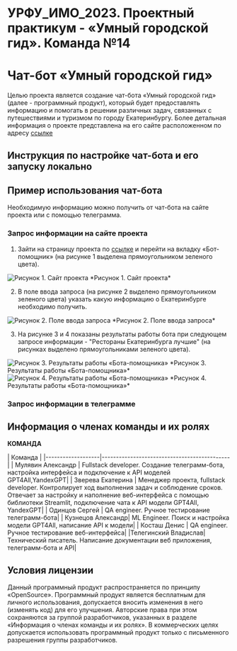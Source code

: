 # УРФУ_ИМО_2023. Проектный практикум - «Умный городской гид». Команда №14

# Чат-бот «Умный городской гид»
Целью проекта является создание чат-бота «Умный городской гид» (далее - программный продукт), который будет предоставлять информацию и помогать в решении различных задач, связанных с путешествиями и туризмом по городу Екатеринбургу.
Более детальная информация о проекте представлена на его сайте расположенном по адресу [ссылке](https://urfu-iml-2023-14-project-workshop.streamlit.app/)
## Инструкция по настройке чат-бота и его запуску локально


## Пример использования чат-бота

Необходимую информацию можно получить от чат-бота на сайте проекта или с помощью телеграмма.

### Запрос информации на сайте проекта
1. Зайти на страницу проекта по [ссылке](https://urfu-iml-2023-14-project-workshop.streamlit.app/) и перейти на вкладку «Бот-помощник» (на рисунке 1 выделена прямоугольником зеленого цвета).
<image src="/image_and_history_city/web.png" alt="Рисунок 1. Сайт проекта">
*Рисунок 1. Сайт проекта*

2. В поле ввода запроса (на рисунке 2 выделено прямоугольником зеленого цвета) указать какую информацию о Екатеринбурге необходимо получить.
<image src="/image_and_history_city/request_web_1.png" alt="Рисунок 2. Поле ввода запроса">
*Рисунок 2. Поле ввода запроса*


3. На рисунке 3 и 4 показаны результаты работы бота при следующем запросе информации - "Рестораны Екатеринбурга лучшие" (на рисунках выделено прямоугольниками зеленого цвета).
<image src="/image_and_history_city/result_web_1.png" alt="Рисунок 3. Результаты работы «Бота-помощника»">
*Рисунок 3. Результаты работы «Бота-помощника»*
<image src="/image_and_history_city/result_web_2.png" alt="Рисунок 4. Результаты работы «Бота-помощника»">
*Рисунок 4. Результаты работы «Бота-помощника»*


### Запрос информации в телеграмме

## Информация о членах команды и их ролях
**КОМАНДА**

| Команда							  |
|-------------------|---------------------------------------------|
| Мулявин Александр | Fullstack developer. Создание телеграмм-бота, настройка интерфейса и подключение к API моделей GPT4All,YandexGPT|
| Зверева Екатерина | Менеджер проекта, fullstack developer. Контролирует ход выполнения задач и соблюдение сроков. Отвечает за настройку и наполнение веб-интерфейса с помощью библиотеки Streamlit, подключение чата к API модели GPT4All, YandexGPT|
| Одинцов Сергей    | QA engineer. Ручное тестирование телеграмм-бота|
| Кузнецов Александр| ML Engineer. Поиск и настройка модели GPT4All, написание API к модели|
| Косташ Денис      | QA engineer. Ручное тестирование веб-интерфейса|
|Телегинский Владислав| Технический писатель. Написание документации веб приложения, телеграмм-бота и API|

## Условия лицензии
Данный программный продукт распространяется по принципу «OpenSource». Программный продукт является бесплатным для личного использования, допускается вносить изменения в него (изменять код) для его улучшения. Авторские права при этом сохраняются за группой разработчиков, указанных в разделе «Информация о членах команды и их ролях».
В коммерческих целях допускается использовать программный продукт только с письменного разрешения группы разработчиков.
